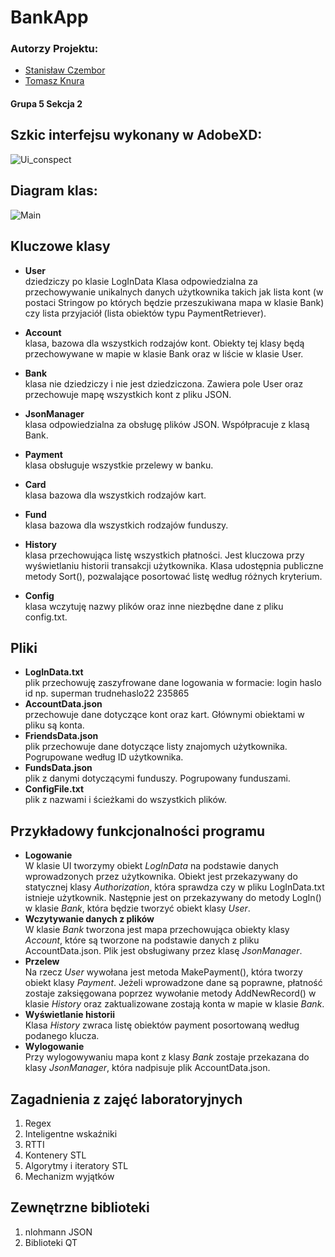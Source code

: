 # BankApp
### Autorzy Projektu: </br>
* [Stanisław Czembor](https://github.com/sczembor)</br>
* [Tomasz Knura](https://github.com/tknura)</br>
#### Grupa 5 Sekcja 2</br>

## Szkic interfejsu wykonany w AdobeXD:
![Ui_conspect](https://user-images.githubusercontent.com/43812114/77059095-b04d5f80-69d6-11ea-90c3-da04596518ec.png)

## Diagram klas:
![Main](https://user-images.githubusercontent.com/43812114/76738993-e4711800-676b-11ea-8c51-cc78d090ceda.jpg)</br>

## Kluczowe klasy
* **User** </br>
dziedziczy po klasie LogInData
Klasa odpowiedzialna za przechowywanie unikalnych danych użytkownika takich jak lista kont (w postaci Stringow po których będzie przeszukiwana mapa w klasie Bank) czy lista przyjaciół (lista obiektów typu PaymentRetriever).

* **Account** </br>
klasa, bazowa dla wszystkich rodzajów kont. Obiekty tej klasy będą przechowywane w mapie w klasie Bank oraz w liście w klasie User. 

* **Bank** </br>
klasa nie dziedziczy i nie jest dziedziczona. Zawiera pole User oraz przechowuje mapę wszystkich kont z pliku JSON. 

* **JsonManager** </br>
	klasa odpowiedzialna za obsługę plików JSON. Współpracuje z klasą Bank.

* **Payment** </br>
klasa obsługuje wszystkie przelewy w banku.

* **Card** </br>
klasa bazowa dla wszystkich rodzajów kart.

* **Fund** </br>
klasa bazowa dla wszystkich rodzajów funduszy.

* **History** </br>
klasa przechowująca listę wszystkich płatności. Jest kluczowa przy wyświetlaniu historii transakcji użytkownika. Klasa udostępnia publiczne metody Sort(), pozwalające posortować listę według różnych kryterium.

* **Config** </br>
klasa wczytuję nazwy plików oraz inne niezbędne dane z pliku config.txt.

## Pliki
* **LogInData.txt** </br>
plik przechowuję zaszyfrowane dane logowania w formacie: login haslo id np. superman trudnehaslo22 235865
* **AccountData.json** </br>
przechowuje dane dotyczące kont oraz kart. Głównymi obiektami w pliku są konta. 
* **FriendsData.json** </br>
plik przechowuje dane dotyczące listy znajomych użytkownika. Pogrupowane według ID użytkownika.
* **FundsData.json** </br>
plik z danymi dotyczącymi funduszy. Pogrupowany funduszami.
* **ConfigFile.txt** </br>
plik z nazwami i ścieżkami do wszystkich plików.

## Przykładowy funkcjonalności programu
* **Logowanie** </br>
W klasie UI tworzymy obiekt *LogInData* na podstawie danych wprowadzonych przez użytkownika. Obiekt jest przekazywany do statycznej klasy *Authorization*, która sprawdza czy w pliku LogInData.txt istnieje użytkownik. Następnie jest on przekazywany do metody LogIn() w klasie *Bank*, która będzie tworzyć obiekt klasy *User*. </br>
* **Wczytywanie danych z plików** </br>
W klasie *Bank* tworzona jest mapa przechowująca obiekty klasy *Account*, które są tworzone na podstawie danych z pliku AccountData.json. Plik jest obsługiwany przez klasę *JsonManager*.  </br>
* **Przelew** </br>
Na rzecz *User* wywołana jest metoda MakePayment(), która tworzy obiekt klasy *Payment*. Jeżeli wprowadzone dane są poprawne, płatność zostaje zaksięgowana poprzez wywołanie metody AddNewRecord() w klasie *History* oraz zaktualizowane zostają konta w mapie w klasie *Bank*. </br>
* **Wyświetlanie historii** </br>
Klasa *History* zwraca listę obiektów payment posortowaną według podanego klucza. </br>
* **Wylogowanie** </br>
Przy wylogowywaniu mapa kont z klasy *Bank* zostaje przekazana do klasy *JsonManager*, która nadpisuje plik AccountData.json. </br>

## Zagadnienia z zajęć laboratoryjnych
1. Regex
2. Inteligentne wskaźniki
3. RTTI
4. Kontenery STL
5. Algorytmy i iteratory STL
6. Mechanizm wyjątków

## Zewnętrzne biblioteki
1. nlohmann JSON
2. Biblioteki QT
